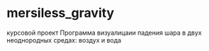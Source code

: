 # mersiless_gravity
курсовой проект
Программа визуалицаии падения шара в двух неоднородных средах: воздух и вода
